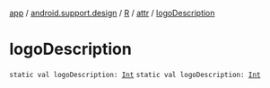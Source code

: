 [app](../../../index.md) / [android.support.design](../../index.md) / [R](../index.md) / [attr](index.md) / [logoDescription](./logo-description.md)

# logoDescription

`static val logoDescription: `[`Int`](https://kotlinlang.org/api/latest/jvm/stdlib/kotlin/-int/index.html)
`static val logoDescription: `[`Int`](https://kotlinlang.org/api/latest/jvm/stdlib/kotlin/-int/index.html)